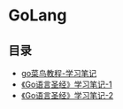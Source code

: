 #  GoLang

## 目录

* [go菜鸟教程-学习笔记](/study/GoLang/go菜鸟教程-学习笔记)
* [《Go语言圣经》学习笔记-1](/study/GoLang/《Go语言圣经》学习笔记-1)
* [《Go语言圣经》学习笔记-2](/study/GoLang/《Go语言圣经》学习笔记-2)

